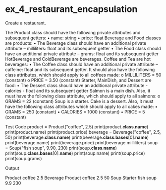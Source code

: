 # ex_4_restaurant_encapsulation

Create a restaurant.

The Product class should have the following private attributes and subsequent getters:
•	name: string
•	price: float
Beverage and Food classes are products:
•	The Beverage class should have an additional private attribute – milliliters: float and its subsequent getter
•	The Food class should have an additional private attribute – grams: float and its subsequent getter
HotBeverage and ColdBeverage are beverages.
Coffee and Tea are hot beverages:
•	The Coffee class should have an additional private attribute – caffeine: float and its subsequent getter. It should also have the following class attributes, which should apply to all coffees made:
o	MILLILITERS = 50 (constant)
o	PRICE = 3.50 (constant)
Starter, MainDish, and Dessert are food: 
•	The Dessert class should have an additional private attribute - calories - float and its subsequent getter
 Salmon is a main dish. Also, it must have the following class attribute, which should apply to all salmons:
o	GRAMS = 22 (constant)
Soup is a starter.
Cake is a dessert. Also, it must have the following class attributes which should apply to all cakes made:
•	GRAMS = 250 (constant)
•	CALORIES = 1000 (constant)
•	PRICE = 5 (constant)

Test Code
product = Product("coffee", 2.5)
print(product.__class__.__name__)
print(product.name)
print(product.price)
beverage = Beverage("coffee", 2.5, 50)
print(beverage.__class__.__name__)
print(beverage.__class__.__bases__[0].__name__)
print(beverage.name)
print(beverage.price)
print(beverage.milliliters)
soup = Soup("fish soup", 9.90, 230)
print(soup.__class__.__name__)
print(soup.__class__.__bases__[0].__name__)
print(soup.name)
print(soup.price)
print(soup.grams)


Output

Product
coffee
2.5
Beverage
Product
coffee
2.5
50
Soup
Starter
fish soup
9.9
230

